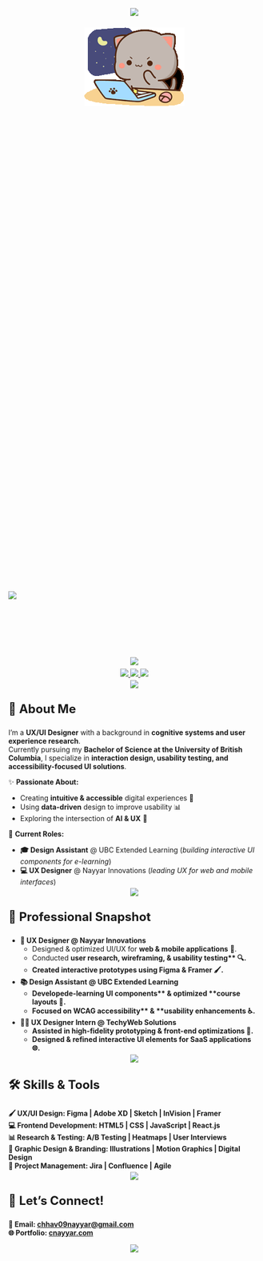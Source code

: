 <!-- HEADER SECTION -->
<p align="center" style="margin-bottom: 20px;">
  <img src="https://capsule-render.vercel.app/api?type=waving&height=100&color=0:6a0dad,100:1e3c72&reversal=false"/>
</p>

<div align="center">
  <img src="https://github.com/chhaviiiii/chhaviiiii/blob/60dfbe7568dfd754ae3ab289063f5719b480a806/assets/peach-goma.gif" alt="Peach Goma Banner" width="200" />
</div>
<p></p>

</p>
<p align="left" style="margin-bottom: 5px; padding-bottom: 0px; font-size: 500px"> 
  <strong>
    <img src="https://readme-typing-svg.herokuapp.com?font=Lucida+Code&pause=100&color=89cff0&width=750&lines=Hi,+I'm+Chhavi+Nayyar!;+UX/UI+Designer+|+Graphic+Designer+|+Creative+Coder&font_size=1000" />
  </strong>
</p>


<p align="center" style="margin-top: -10px;">
  <img src="https://capsule-render.vercel.app/api?type=rect&color=0:6a0dad,100:1e3c72&height=1"/>
</p>

<!-- SOCIAL LINKS -->
<p align="center" style="margin-top: -10px;"> 
  <a href="https://www.linkedin.com/in/chhavi-nayyar-268395205/">
    <img src="https://img.icons8.com/?size=100&id=13930&format=png&color=000000" width="45"/>
  </a>
  <a href="https://discord.com/users/chhavo.">
    <img src="https://img.icons8.com/?size=100&id=2mIgusGquJFz&format=png&color=000000" width="45"/>
  </a>
  <a href="mailto:chhav09nayyar@gmail.com">
    <img src="https://img.icons8.com/?size=100&id=P7UIlhbpWzZm&format=png&color=000000" width="45"/>
  </a>
</p>

<p align="center" style="margin-top: -10px;">
  <img src="https://capsule-render.vercel.app/api?type=rect&color=0:6a0dad,100:1e3c72&height=1"/>
</p>

<!-- ABOUT ME -->
<p align="left" style="font-size: 24px;">
  <strong>🌟 About Me</strong>
</p>

I’m a **UX/UI Designer** with a background in **cognitive systems and user experience research**.  
Currently pursuing my **Bachelor of Science at the University of British Columbia**, I specialize in **interaction design, usability testing, and accessibility-focused UI solutions**.  

✨ **Passionate About:**  
- Creating **intuitive & accessible** digital experiences 🎨  
- Using **data-driven** design to improve usability 📊  
- Exploring the intersection of **AI & UX** 🤖  

💼 **Current Roles:**  
- **🎓 Design Assistant** @ UBC Extended Learning (*building interactive UI components for e-learning*)  
- **💻 UX Designer** @ Nayyar Innovations (*leading UX for web and mobile interfaces*)  

<p align="center" style="margin-top: -10px;">
  <img src="https://capsule-render.vercel.app/api?type=rect&color=0:6a0dad,100:1e3c72&height=1"/>
</p>

<!-- PROFESSIONAL SNAPSHOT -->
<p align="left" style="font-size: 24px;">
  <strong>💼 Professional Snapshot</strong>
</p>

<ul>
  <li><strong>🎨 UX Designer @ Nayyar Innovations</strong>
    <ul>
      <li>Designed & optimized UI/UX for <strong>web & mobile applications</strong> 📱.</li>
      <li>Conducted <strong>user research, wireframing, & usability testing** 🔍.</li>
      <li>Created <strong>interactive prototypes</strong> using <strong>Figma & Framer</strong> 🖌.</li>
    </ul>
  </li>
  
  <li><strong>📚 Design Assistant @ UBC Extended Learning</strong>
    <ul>
      <li>Developed<strong>e-learning UI components** & optimized **course layouts</strong> 🏫.</li>
      <li>Focused on <strong>WCAG accessibility** & **usability enhancements</strong> ♿.</li>
    </ul>
  </li>
  
  <li><strong>👩‍💻 UX Designer Intern @ TechyWeb Solutions</strong>
    <ul>
      <li>Assisted in  <strong>high-fidelity prototyping & front-end optimizations</strong> 🔧.</li>
      <li>Designed & refined <strong>interactive UI elements for SaaS applications</strong> 🌐.</li>
    </ul>
  </li>
</ul>

<p align="center" style="margin-top: -10px;">
  <img src="https://capsule-render.vercel.app/api?type=rect&color=0:6a0dad,100:1e3c72&height=1"/>
</p>

<!-- SKILLS & TOOLS -->
<p align="left" style="font-size: 24px;">
  <strong>🛠 Skills & Tools</strong>
</p>

**🖌 UX/UI Design:** Figma | Adobe XD | Sketch | InVision | Framer  
**💻 Frontend Development:** HTML5 | CSS | JavaScript | React.js  
**📊 Research & Testing:** A/B Testing | Heatmaps | User Interviews  
**🎨 Graphic Design & Branding:** Illustrations | Motion Graphics | Digital Design  
**🚀 Project Management:** Jira | Confluence | Agile  



<p align="center" style="margin-top: -10px;">
  <img src="https://capsule-render.vercel.app/api?type=rect&color=0:6a0dad,100:1e3c72&height=1"/>
</p>

<!-- CONNECT WITH ME -->
<p align="left" style="font-size: 24px;">
  <strong>📌 Let’s Connect!</strong>
</p>

📩 **Email:** [chhav09nayyar@gmail.com](mailto:chhav09nayyar@gmail.com)  
🌐 **Portfolio:** [cnayyar.com](http://cnayyar.com)  

<p align="center" style="margin-bottom: 20px;">
  <img src="https://capsule-render.vercel.app/api?type=waving&color=0:6a0dad,100:1e3c72&height=90&section=footer"/>
</p>
